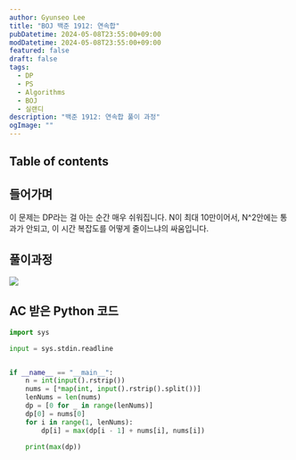 ```yaml
---
author: Gyunseo Lee
title: "BOJ 백준 1912: 연속합"
pubDatetime: 2024-05-08T23:55:00+09:00
modDatetime: 2024-05-08T23:55:00+09:00
featured: false
draft: false
tags:
  - DP
  - PS
  - Algorithms
  - BOJ
  - 실랜디
description: "백준 1912: 연속합 풀이 과정"
ogImage: ""
---
```


## Table of contents

## 들어가며

이 문제는 DP라는 걸 아는 순간 매우 쉬워집니다.
N이 최대 10만이어서, N^2안에는 통과가 안되고, 이 시간 복잡도를 어떻게 줄이느냐의 싸움입니다.

## 풀이과정

![](https://res.cloudinary.com/gyunseo-blog/image/upload/f_auto/v1715180304/image_neenth.png)

## AC 받은 Python 코드

```python
import sys

input = sys.stdin.readline


if __name__ == "__main__":
    n = int(input().rstrip())
    nums = [*map(int, input().rstrip().split())]
    lenNums = len(nums)
    dp = [0 for _ in range(lenNums)]
    dp[0] = nums[0]
    for i in range(1, lenNums):
        dp[i] = max(dp[i - 1] + nums[i], nums[i])

    print(max(dp))



```
